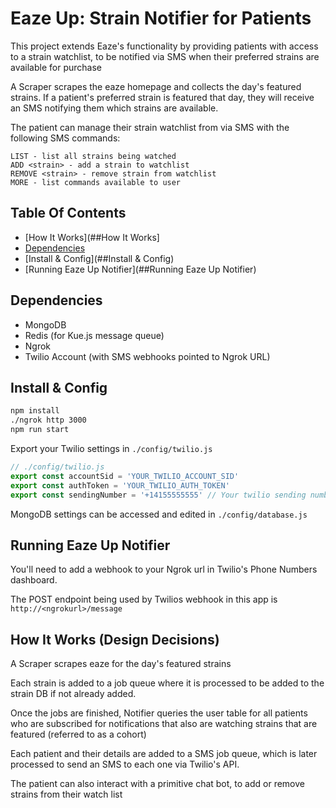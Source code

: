 # Eaze Up: Strain Notifier for Patients

This project extends Eaze's functionality by providing patients with access to a strain watchlist, to be notified via SMS when their preferred strains are available for purchase

A Scraper scrapes the eaze homepage and collects the day's featured strains. If a patient's preferred strain is featured that day, they will receive an SMS notifying them which strains are available.

The patient can manage their strain watchlist from via SMS with the following SMS commands:

```
LIST - list all strains being watched
ADD <strain> - add a strain to watchlist
REMOVE <strain> - remove strain from watchlist
MORE - list commands available to user
```

## Table Of Contents
* [How It Works](##How It Works]
* [Dependencies](##Dependencies)
* [Install & Config](##Install & Config)
* [Running Eaze Up Notifier](##Running Eaze Up Notifier)


## Dependencies
* MongoDB
* Redis (for Kue.js message queue)
* Ngrok
* Twilio Account (with SMS webhooks pointed to Ngrok URL)

## Install & Config
```bash
npm install
./ngrok http 3000
npm run start
```
Export your Twilio settings in `./config/twilio.js`

```javascript
// ./config/twilio.js
export const accountSid = 'YOUR_TWILIO_ACCOUNT_SID'
export const authToken = 'YOUR_TWILIO_AUTH_TOKEN'
export const sendingNumber = '+14155555555' // Your twilio sending number (with full area code)
```
MongoDB settings can be accessed and edited in `./config/database.js`

## Running Eaze Up Notifier
You'll need to add a webhook to your Ngrok url in Twilio's Phone Numbers dashboard.

The POST endpoint being used by Twilios webhook in this app is `http://<ngrokurl>/message`

## How It Works (Design Decisions)
A Scraper scrapes eaze for the day's featured strains

Each strain is added to a job queue where it is processed to be added to the strain DB if not already added.

Once the jobs are finished, Notifier queries the user table for all patients who are subscribed for notifications that also are watching strains that are featured (referred to as a cohort)

Each patient and their details are added to a SMS job queue, which is later processed to send an SMS to each one via Twilio's API.

The patient can also interact with a primitive chat bot, to add or remove strains from their watch list

